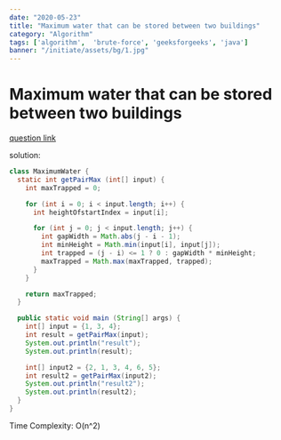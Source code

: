 ```yaml
---
date: "2020-05-23"
title: "Maximum water that can be stored between two buildings"
category: "Algorithm"
tags: ['algorithm',  'brute-force', 'geeksforgeeks', 'java']
banner: "/initiate/assets/bg/1.jpg"
---
```

# Maximum water that can be stored between two buildings

[question link](https://www.geeksforgeeks.org/maximum-water-that-can-be-stored-between-two-buildings/)

solution:  
```java
class MaximumWater {
  static int getPairMax (int[] input) {
    int maxTrapped = 0;

    for (int i = 0; i < input.length; i++) {
      int heightOfstartIndex = input[i];

      for (int j = 0; j < input.length; j++) {
        int gapWidth = Math.abs(j - i - 1);
        int minHeight = Math.min(input[i], input[j]);       
        int trapped = (j - i) <= 1 ? 0 : gapWidth * minHeight;
        maxTrapped = Math.max(maxTrapped, trapped);
      }
    }

    return maxTrapped;
  }

  public static void main (String[] args) {
    int[] input = {1, 3, 4};
    int result = getPairMax(input);
    System.out.println("result");
    System.out.println(result);

    int[] input2 = {2, 1, 3, 4, 6, 5};
    int result2 = getPairMax(input2);
    System.out.println("result2");
    System.out.println(result2);
  }
}
```  

Time Complexity: O(n^2)

